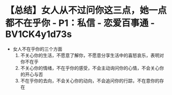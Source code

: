 # 【总结】女人从不过问你这三点，她一点都不在乎你 - P1：私信 - 恋爱百事通 - BV1CK4y1d73s

-   女人不在乎你的三个方面
    1.  不关心你的生活，不愿意了解你，不愿意分享生活中的喜怒哀乐，表明对你不在乎
    2.  不关心你的情绪，不在乎你的感受，不会主动询问你的心情，不会关心你的开心与否
    3.  不在乎你的去向，不会关心你的动向，不会追问你的行踪，不在意你的存在